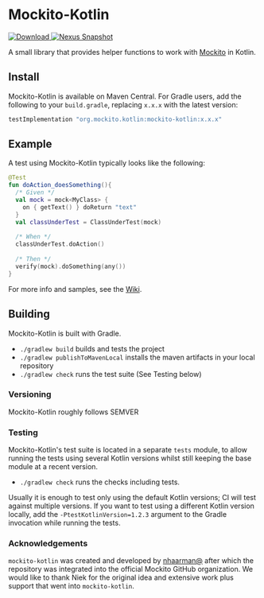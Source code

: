 # Mockito-Kotlin
[ ![Download](https://maven-badges.herokuapp.com/maven-central/org.mockito.kotlin/mockito-kotlin/badge.svg) ](https://maven-badges.herokuapp.com/maven-central/org.mockito.kotlin/mockito-kotlin)
[![Nexus Snapshot](https://img.shields.io/nexus/s/org.mockito.kotlin/mockito-kotlin?server=https%3A%2F%2Fs01.oss.sonatype.org%2F)](https://s01.oss.sonatype.org/content/repositories/snapshots/org/mockito/kotlin/mockito-kotlin/)

A small library that provides helper functions to work with [Mockito](https://github.com/mockito/mockito) in Kotlin.

## Install

Mockito-Kotlin is available on Maven Central.
For Gradle users, add the following to your `build.gradle`, replacing `x.x.x` with the latest version:

```groovy
testImplementation "org.mockito.kotlin:mockito-kotlin:x.x.x"
```

## Example

A test using Mockito-Kotlin typically looks like the following:

```kotlin
@Test
fun doAction_doesSomething(){ 
  /* Given */
  val mock = mock<MyClass> {
    on { getText() } doReturn "text"
  }
  val classUnderTest = ClassUnderTest(mock)
  
  /* When */
  classUnderTest.doAction()
  
  /* Then */
  verify(mock).doSomething(any())
}
```

For more info and samples, see the [Wiki](https://github.com/mockito/mockito-kotlin/wiki).

## Building

Mockito-Kotlin is built with Gradle.

 - `./gradlew build` builds and tests the project
 - `./gradlew publishToMavenLocal` installs the maven artifacts in your local repository
 - `./gradlew check` runs the test suite (See Testing below)

### Versioning

Mockito-Kotlin roughly follows SEMVER

### Testing

Mockito-Kotlin's test suite is located in a separate `tests` module,
to allow running the tests using several Kotlin versions whilst still
keeping the base module at a recent version.

 - `./gradlew check` runs the checks including tests.

Usually it is enough to test only using the default Kotlin versions; 
CI will test against multiple versions.
If you want to test using a different Kotlin version locally,
add the `-PtestKotlinVersion=1.2.3` argument to the Gradle invocation while running the tests.

### Acknowledgements

`mockito-kotlin` was created and developed by [nhaarman@](https://github.com/nhaarman) after which the repository was integrated into the official Mockito GitHub organization.
We would like to thank Niek for the original idea and extensive work plus support that went into `mockito-kotlin`.
